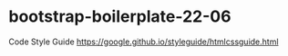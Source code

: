 # bootstrap-boilerplate-22-06

Code Style Guide
https://google.github.io/styleguide/htmlcssguide.html
